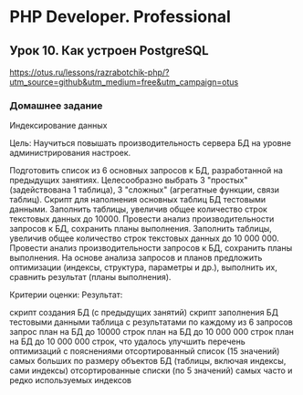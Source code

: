 # PHP Developer. Professional


## Урок 10. Как устроен PostgreSQL
https://otus.ru/lessons/razrabotchik-php/?utm_source=github&utm_medium=free&utm_campaign=otus

### Домашнее задание
Индексирование данных

Цель:
Научиться повышать производительность сервера БД на уровне администрирования настроек.

Подготовить список из 6 основных запросов к БД, разработанной на предыдущих занятиях. Целесообразно выбрать 3 "простых" (задействована 1 таблица), 3 "сложных" (агрегатные функции, связи таблиц).
Скрипт для наполнения основных таблиц БД тестовыми данными.
Заполнить таблицы, увеличив общее количество строк текстовых данных до 10000.
Провести анализ производительности запросов к БД, сохранить планы выполнения.
Заполнить таблицы, увеличив общее количество строк текстовых данных до 10 000 000.
Провести анализ производительности запросов к БД, сохранить планы выполнения.
На основе анализа запросов и планов предложить оптимизации (индексы, структура, параметры и др.), выполнить их, сравнить результат (планы выполнения).

Критерии оценки:
Результат:

скрипт создания БД (с предыдущих занятий)
скрипт заполнения БД тестовыми данными
таблица с результатами по каждому из 6 запросов
запрос
план на БД до 10000 строк
план на БД до 10 000 000 строк
план на БД до 10 000 000 строк, что удалось улучшить
перечень оптимизаций с пояснениями
отсортированный список (15 значений) самых больших по размеру объектов БД (таблицы, включая индексы, сами индексы)
отсортированные списки (по 5 значений) самых часто и редко используемых индексов